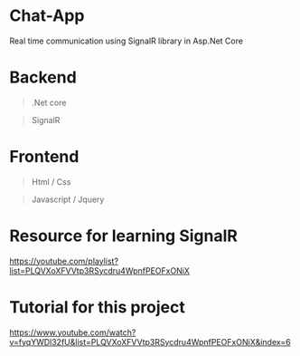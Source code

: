 # Chat-App
Real time communication using SignalR library in Asp.Net Core

# Backend

> .Net core

> SignalR

# Frontend

> Html / Css

> Javascript / Jquery

# Resource for learning SignalR
https://youtube.com/playlist?list=PLQVXoXFVVtp3RSycdru4WpnfPEOFxONiX

# Tutorial for this project 
https://www.youtube.com/watch?v=fyqYWDl32fU&list=PLQVXoXFVVtp3RSycdru4WpnfPEOFxONiX&index=6
